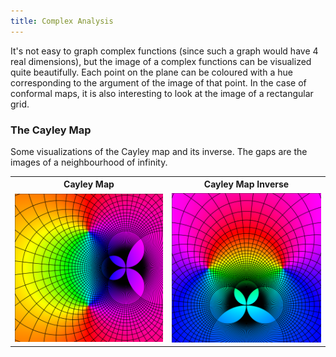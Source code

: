 ```yaml
---
title: Complex Analysis
---
```


It's not easy to graph complex functions (since such a graph would have 4 real dimensions), but the image of a complex functions can be visualized quite beautifully.
Each point on the plane can be coloured with a hue corresponding to the argument of the image of that point. 
In the case of conformal maps, it is also interesting to look at the image of a rectangular grid.

<h3> The Cayley Map </h3>
Some visualizations of the Cayley map and its inverse. 
The gaps are the images of a neighbourhood of infinity.

<table>
<tr> 
	<th>Cayley Map</th>
	<th>Cayley Map Inverse</th>
</tr>
<tr> 
	<td><img src="\images\complex\cayley_map.png"></td>
	<td><img src="\images\complex\cayley_map_inverse.png"></td>
</tr>
</table>

